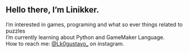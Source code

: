 ## Hello there, I’m Linikker.
I’m interested in games, programing and what so ever things related to puzzles<br>
I’m currently learning about Python and GameMaker Language.<br>
How to reach me: [@Lk0gustavo_](url) on instagram.

<!---
Linikker/Linikker is a ✨ special ✨ repository because its `README.md` (this file) appears on your GitHub profile.
You can click the Preview link to take a look at your changes.
--->
